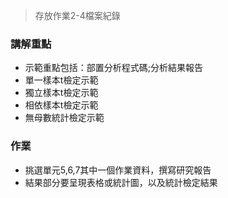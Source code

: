 > 存放作業2-4檔案紀錄

### 講解重點

- 示範重點包括：部置分析程式碼;分析結果報告
- 單一樣本t檢定示範
- 獨立樣本t檢定示範
- 相依樣本t檢定示範
- 無母數統計檢定示範

### 作業

- 挑選單元5,6,7其中一個作業資料，撰寫研究報告
- 結果部分要呈現表格或統計圖，以及統計檢定結果